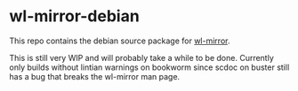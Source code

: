 # wl-mirror-debian

This repo contains the debian source package for
[wl-mirror](https://github.com/Ferdi265/wl-mirror).

This is still very WIP and will probably take a while to be done. Currently
only builds without lintian warnings on bookworm since scdoc on buster still
has a bug that breaks the wl-mirror man page.
